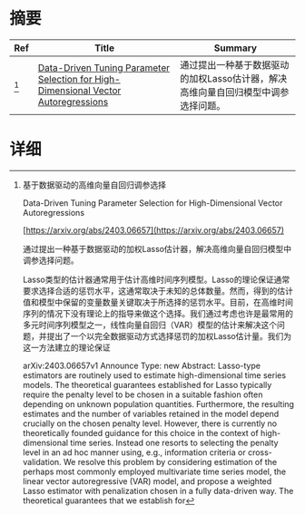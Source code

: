 # 摘要

| Ref | Title | Summary |
| --- | --- | --- |
| [^1] | [Data-Driven Tuning Parameter Selection for High-Dimensional Vector Autoregressions](https://arxiv.org/abs/2403.06657) | 通过提出一种基于数据驱动的加权Lasso估计器，解决高维向量自回归模型中调参选择问题。 |

# 详细

[^1]: 基于数据驱动的高维向量自回归调参选择

    Data-Driven Tuning Parameter Selection for High-Dimensional Vector Autoregressions

    [https://arxiv.org/abs/2403.06657](https://arxiv.org/abs/2403.06657)

    通过提出一种基于数据驱动的加权Lasso估计器，解决高维向量自回归模型中调参选择问题。

    

    Lasso类型的估计器通常用于估计高维时间序列模型。Lasso的理论保证通常要求选择合适的惩罚水平，这通常取决于未知的总体数量。然而，得到的估计值和模型中保留的变量数量关键取决于所选择的惩罚水平。目前，在高维时间序列的情况下没有理论上的指导来做这个选择。我们通过考虑也许是最常用的多元时间序列模型之一，线性向量自回归（VAR）模型的估计来解决这个问题，并提出了一个以完全数据驱动方式选择惩罚的加权Lasso估计量。我们为这一方法建立的理论保证

    arXiv:2403.06657v1 Announce Type: new  Abstract: Lasso-type estimators are routinely used to estimate high-dimensional time series models. The theoretical guarantees established for Lasso typically require the penalty level to be chosen in a suitable fashion often depending on unknown population quantities. Furthermore, the resulting estimates and the number of variables retained in the model depend crucially on the chosen penalty level. However, there is currently no theoretically founded guidance for this choice in the context of high-dimensional time series. Instead one resorts to selecting the penalty level in an ad hoc manner using, e.g., information criteria or cross-validation. We resolve this problem by considering estimation of the perhaps most commonly employed multivariate time series model, the linear vector autoregressive (VAR) model, and propose a weighted Lasso estimator with penalization chosen in a fully data-driven way. The theoretical guarantees that we establish for
    


